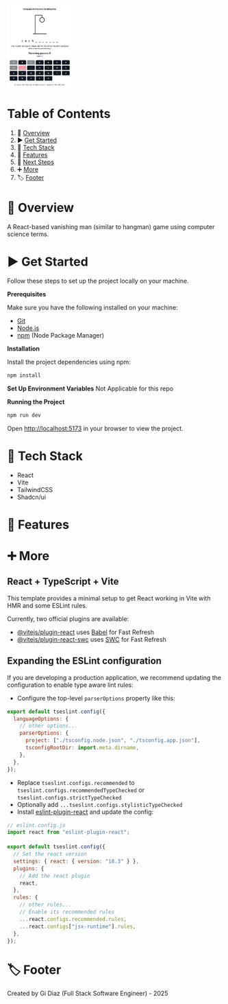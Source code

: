 <img src="./src/assets/game-overview-pic.png" alt="game overview picture" width="30%" />

# Table of Contents

1. 📜 [Overview](#overview)
2. ▶️ [Get Started](#getstarted)
3. 🧰 [Tech Stack](#tech-stack)
4. 🔋 [Features](#features)
5. 🚀 [Next Steps](#next-steps)
6. ➕ [More](#more)
7. 🏷️ [Footer](#footer)

# 📜 <a name="overview">Overview</a>

A React-based vanishing man (similar to hangman) game using computer science terms.

# ▶️ <a name="getstarted">Get Started</a>

Follow these steps to set up the project locally on your machine.

**Prerequisites**

Make sure you have the following installed on your machine:

- [Git](https://git-scm.com/)
- [Node.js](https://nodejs.org/en)
- [npm](https://www.npmjs.com/) (Node Package Manager)

**Installation**

Install the project dependencies using npm:

```bash
npm install
```

**Set Up Environment Variables**
Not Applicable for this repo

**Running the Project**

```bash
npm run dev
```

Open [http://localhost:5173](http://localhost:5173) in your browser to view the project.

# 🧰 <a name="tech-stack">Tech Stack</a>

- React
- Vite
- TailwindCSS
- Shadcn/ui

# 🔋 <a name="features">Features</a>

# ➕ <a name="more">More</a>

## React + TypeScript + Vite

This template provides a minimal setup to get React working in Vite with HMR and some ESLint rules.

Currently, two official plugins are available:

- [@vitejs/plugin-react](https://github.com/vitejs/vite-plugin-react/blob/main/packages/plugin-react/README.md) uses [Babel](https://babeljs.io/) for Fast Refresh
- [@vitejs/plugin-react-swc](https://github.com/vitejs/vite-plugin-react-swc) uses [SWC](https://swc.rs/) for Fast Refresh

## Expanding the ESLint configuration

If you are developing a production application, we recommend updating the configuration to enable type aware lint rules:

- Configure the top-level `parserOptions` property like this:

```js
export default tseslint.config({
  languageOptions: {
    // other options...
    parserOptions: {
      project: ["./tsconfig.node.json", "./tsconfig.app.json"],
      tsconfigRootDir: import.meta.dirname,
    },
  },
});
```

- Replace `tseslint.configs.recommended` to `tseslint.configs.recommendedTypeChecked` or `tseslint.configs.strictTypeChecked`
- Optionally add `...tseslint.configs.stylisticTypeChecked`
- Install [eslint-plugin-react](https://github.com/jsx-eslint/eslint-plugin-react) and update the config:

```js
// eslint.config.js
import react from "eslint-plugin-react";

export default tseslint.config({
  // Set the react version
  settings: { react: { version: "18.3" } },
  plugins: {
    // Add the react plugin
    react,
  },
  rules: {
    // other rules...
    // Enable its recommended rules
    ...react.configs.recommended.rules,
    ...react.configs["jsx-runtime"].rules,
  },
});
```

# 🏷️ <a name="footer">Footer</a>

Created by Gi Diaz (Full Stack Software Engineer) - 2025
